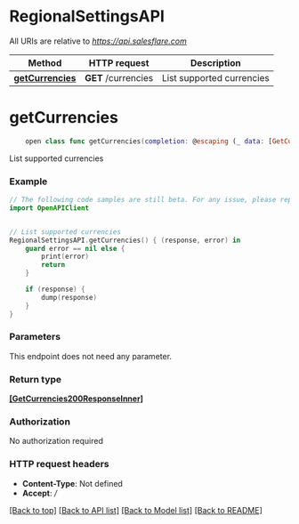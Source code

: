 # RegionalSettingsAPI

All URIs are relative to *https://api.salesflare.com*

Method | HTTP request | Description
------------- | ------------- | -------------
[**getCurrencies**](RegionalSettingsAPI.md#getcurrencies) | **GET** /currencies | List supported currencies


# **getCurrencies**
```swift
    open class func getCurrencies(completion: @escaping (_ data: [GetCurrencies200ResponseInner]?, _ error: Error?) -> Void)
```

List supported currencies

### Example
```swift
// The following code samples are still beta. For any issue, please report via http://github.com/OpenAPITools/openapi-generator/issues/new
import OpenAPIClient


// List supported currencies
RegionalSettingsAPI.getCurrencies() { (response, error) in
    guard error == nil else {
        print(error)
        return
    }

    if (response) {
        dump(response)
    }
}
```

### Parameters
This endpoint does not need any parameter.

### Return type

[**[GetCurrencies200ResponseInner]**](GetCurrencies200ResponseInner.md)

### Authorization

No authorization required

### HTTP request headers

 - **Content-Type**: Not defined
 - **Accept**: */*

[[Back to top]](#) [[Back to API list]](../README.md#documentation-for-api-endpoints) [[Back to Model list]](../README.md#documentation-for-models) [[Back to README]](../README.md)

